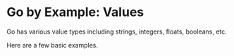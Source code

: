 # Go by Example: Values

Go has various value types including strings, integers, floats, booleans, etc.   


Here are a few basic examples.




